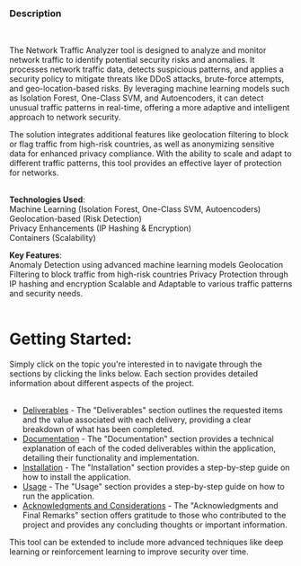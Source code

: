 <h3>Description</h3><br>

The Network Traffic Analyzer tool is designed to analyze and monitor network traffic to identify potential security risks and anomalies. It processes network traffic data, detects suspicious patterns, and applies a security policy to mitigate threats like DDoS attacks, brute-force attempts, and geo-location-based risks. By leveraging machine learning models such as Isolation Forest, One-Class SVM, and Autoencoders, it can detect unusual traffic patterns in real-time, offering a more adaptive and intelligent approach to network security.<br>

The solution integrates additional features like geolocation filtering to block or flag traffic from high-risk countries, as well as anonymizing sensitive data for enhanced privacy compliance. With the ability to scale and adapt to different traffic patterns, this tool provides an effective layer of protection for networks.<br><br>


**Technologies Used**:<br>
Machine Learning (Isolation Forest, One-Class SVM, Autoencoders)<br>
Geolocation-based (Risk Detection)<br>
Privacy Enhancements (IP Hashing & Encryption)<br>
Containers (Scalability)<br>

**Key Features**:<br>
Anomaly Detection using advanced machine learning models Geolocation Filtering to block traffic from high-risk countries Privacy Protection through IP hashing and encryption Scalable and Adaptable to various traffic patterns and security needs.<br><br>

# Getting Started:

Simply click on the topic you're interested in to navigate through the sections by clicking the links below. Each section provides detailed information about different aspects of the project.<br><br>

- [Deliverables](content/deliverables.md) - The "Deliverables" section outlines the requested items and the value associated with each delivery, providing a clear breakdown of what has been completed.
- [Documentation](content/documentation.md) - The "Documentation" section provides a technical explanation of each of the coded deliverables within the application, detailing their functionality and implementation.
- [Installation](content/installation.md) - The "Installation" section provides a step-by-step guide on how to install the application.
- [Usage](content/usage.md) - The "Usage" section provides a step-by-step guide on how to run the application.
- [Acknowledgments and Considerations](content/acknowledgments.md) - The "Acknowledgments and Final Remarks" section offers gratitude to those who contributed to the project and provides any concluding thoughts or important information.

This tool can be extended to include more advanced techniques like deep learning or reinforcement learning to improve security over time.<br><br>
